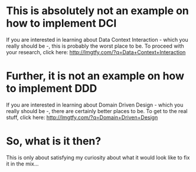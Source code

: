 # This is absolutely not an example on how to implement DCI
If you are interested in learning about Data Context Interaction - which you really should be -, this is probably the worst place to be.
To proceed with your research, click here:  http://lmgtfy.com/?q=Data+Context+Interaction
# Further, it is not an example on how to implement DDD
If you are interested in learning about Domain Driven Design - which you really should be -, there are certainly better places to be.
To get to the real stuff, click here:  http://lmgtfy.com/?q=Domain+Driven+Design
# So, what is it then?
This is only about satisfying my curiosity about what it would look like to fix it in the mix... 
